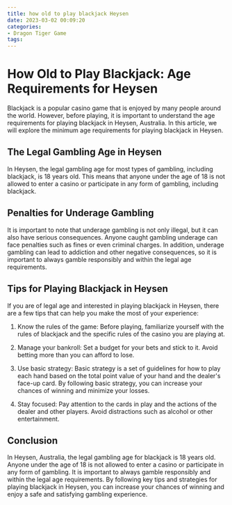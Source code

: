 ```yaml
---
title: how old to play blackjack Heysen
date: 2023-03-02 00:09:20
categories:
- Dragon Tiger Game
tags:
---
```

# How Old to Play Blackjack: Age Requirements for Heysen

Blackjack is a popular casino game that is enjoyed by many people around the world. However, before playing, it is important to understand the age requirements for playing blackjack in Heysen, Australia. In this article, we will explore the minimum age requirements for playing blackjack in Heysen.

## The Legal Gambling Age in Heysen

In Heysen, the legal gambling age for most types of gambling, including blackjack, is 18 years old. This means that anyone under the age of 18 is not allowed to enter a casino or participate in any form of gambling, including blackjack.

## Penalties for Underage Gambling

It is important to note that underage gambling is not only illegal, but it can also have serious consequences. Anyone caught gambling underage can face penalties such as fines or even criminal charges. In addition, underage gambling can lead to addiction and other negative consequences, so it is important to always gamble responsibly and within the legal age requirements.

## Tips for Playing Blackjack in Heysen

If you are of legal age and interested in playing blackjack in Heysen, there are a few tips that can help you make the most of your experience:

1. Know the rules of the game: Before playing, familiarize yourself with the rules of blackjack and the specific rules of the casino you are playing at.

2. Manage your bankroll: Set a budget for your bets and stick to it. Avoid betting more than you can afford to lose.

3. Use basic strategy: Basic strategy is a set of guidelines for how to play each hand based on the total point value of your hand and the dealer's face-up card. By following basic strategy, you can increase your chances of winning and minimize your losses.

4. Stay focused: Pay attention to the cards in play and the actions of the dealer and other players. Avoid distractions such as alcohol or other entertainment.

## Conclusion

In Heysen, Australia, the legal gambling age for blackjack is 18 years old. Anyone under the age of 18 is not allowed to enter a casino or participate in any form of gambling. It is important to always gamble responsibly and within the legal age requirements. By following key tips and strategies for playing blackjack in Heysen, you can increase your chances of winning and enjoy a safe and satisfying gambling experience.